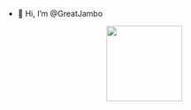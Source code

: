 - 👋 Hi, I’m @GreatJambo

<div align="center"> <img height="137px" src="https://github-readme-stats.vercel.app/api?username=GreatJambo&hide_title=true&hide_border=true&show_icons=trueline_height=21&text_color=000&icon_color=000&bg_color=0,ea6161,ffc64d,fffc4d,52fa5a&theme=graywhite" /> </div>

<!---
GreatJambo/GreatJambo is a ✨ special ✨ repository because its `README.md` (this file) appears on your GitHub profile.
You can click the Preview link to take a look at your changes.
--->
